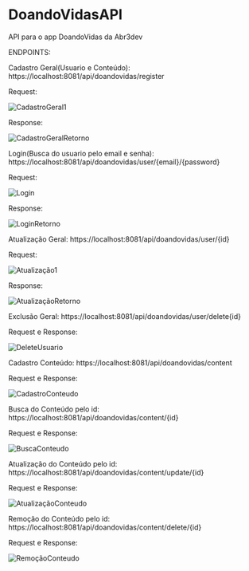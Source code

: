 # DoandoVidasAPI
API para o app DoandoVidas da Abr3dev

ENDPOINTS:

Cadastro Geral(Usuario e Conteúdo): 
https://localhost:8081/api/doandovidas/register

Request:

![CadastroGeral1](https://user-images.githubusercontent.com/47859622/96776845-f41aa400-13bf-11eb-9e1a-5813bd129c44.png)

Response:

![CadastroGeralRetorno](https://user-images.githubusercontent.com/47859622/96776879-ff6dcf80-13bf-11eb-8155-ffdbf5cbee77.png)

Login(Busca do usuario pelo email e senha): 
https://localhost:8081/api/doandovidas/user/{email}/{password}

Request:

![Login](https://user-images.githubusercontent.com/47859622/96776986-1ad8da80-13c0-11eb-9a09-5b012b3b29dc.png)

Response:

![LoginRetorno](https://user-images.githubusercontent.com/47859622/96777024-26c49c80-13c0-11eb-982a-6b2a3252ccfb.png)

Atualização Geral: 
https://localhost:8081/api/doandovidas/user/{id}

Request:

![Atualização1](https://user-images.githubusercontent.com/47859622/96776645-ad2cae80-13bf-11eb-9d7f-141028af4d77.png)

Response:

![AtualizaçãoRetorno](https://user-images.githubusercontent.com/47859622/96776710-c5043280-13bf-11eb-94c7-733c74b870dd.png)

Exclusão Geral: 
https://localhost:8081/api/doandovidas/user/delete{id}

Request e Response:

![DeleteUsuario](https://user-images.githubusercontent.com/47859622/96776920-0c8abe80-13c0-11eb-8eae-883cfe8fbf96.png)

Cadastro Conteúdo:
https://localhost:8081/api/doandovidas/content

Request e Response:

![CadastroConteudo](https://user-images.githubusercontent.com/47859622/96776802-e533f180-13bf-11eb-8783-9deeca5d1f89.png)

Busca do Conteúdo pelo id: 
https://localhost:8081/api/doandovidas/content/{id}

Request e Response:

![BuscaConteudo](https://user-images.githubusercontent.com/47859622/96776736-cfbec780-13bf-11eb-86f5-b616431ae6cc.png)

Atualização do Conteúdo pelo id: 
https://localhost:8081/api/doandovidas/content/update/{id}

Request e Response:

![AtualizaçãoConteudo](https://user-images.githubusercontent.com/47859622/96776677-ba499d80-13bf-11eb-9d11-e1bae403ce02.png) 

Remoção do Conteúdo pelo id:
https://localhost:8081/api/doandovidas/content/delete/{id}

Request e Response:

![RemoçãoConteudo](https://user-images.githubusercontent.com/47859622/96777082-393ed600-13c0-11eb-9353-b95d875d2d17.png)
